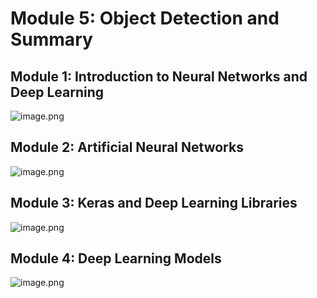 

# Module 5: Object Detection and Summary
## Module 1: Introduction to Neural Networks and Deep Learning
![image.png](https://prod-files-secure.s3.us-west-2.amazonaws.com/03e82b26-cccb-4906-bb56-adabcbdc0655/a8d40bcb-c482-4026-8872-311e16b2dc63/image.png?X-Amz-Algorithm=AWS4-HMAC-SHA256&X-Amz-Content-Sha256=UNSIGNED-PAYLOAD&X-Amz-Credential=ASIAZI2LB4665ATYNDYV%2F20250130%2Fus-west-2%2Fs3%2Faws4_request&X-Amz-Date=20250130T191125Z&X-Amz-Expires=3600&X-Amz-Security-Token=IQoJb3JpZ2luX2VjEKP%2F%2F%2F%2F%2F%2F%2F%2F%2F%2FwEaCXVzLXdlc3QtMiJGMEQCIBmlYY3nN%2FvcGNPvqwF3lW9EhPLkCDBroGO0Te4qN0ZNAiBr7iDJk93kX8%2FmBZNBH%2FidnGvBImpKw%2B8oyTVgcCnvNyqIBAis%2F%2F%2F%2F%2F%2F%2F%2F%2F%2F8BEAAaDDYzNzQyMzE4MzgwNSIMoOEZEWatz0mOyz9%2FKtwDu0%2BcD1LvqLjvjztZGEueFRS96axgcZzKRfp3wzwt%2FsHQq763k2S8Lj8Gzd4k%2FzWycwkQLaNlCEYn9wGzPg25yGipjVa6LaP0vQDlzD%2BVWbvouJ7jX7gTsk68E%2BQNKb%2BK3l1BrILrgBPtDUEw2GJaoSXc4gvjsaj7comnv9LRVtrEb4KJwP7TGjKSFXqXAcSb2apvw8USfqJ3yrrGjqTYk4Wjl7hWQmHwVVc1IW32lNnajG%2FuunWKmsIQXbrWVMCHxQ6ajFND1MX4OfjhNlvMef2qoyeAPgxcQKMNbQfUUykESxVVNX%2BVgAL689jMdzqi3lPoM3NI74z2HdK79dQcz7R1vbIi2A4LBI5pbD2DCTvrFY6eY67a1lWmOBflUWB8mfYrh16TrkdbtrxxihIaWhjKnfUeAtuXgW0nnifHmlmYgP6zL28WaQV551tpx8RVZgaF5RCTRu3Ni9EiAgTPIEOaNTjRtZSb7wbI2vRNFTMjvADlcx%2F1uV6hGZTxLPYihfrDsK0qCBTLaUCSLKUWMlrPX6kQjzZESCF5qcMG1x3%2FW9xykRF5aksdWLvioqZ2HkDRQEgRjundz%2F6S9JicaI8U6dGxufowFokR7CrbreYUX8TSZS1%2FqQiZUjownI7vvAY6pgFUPrMTYn30tvZoM8LUYRsLSASEpBEx7ocDQZRik79GBBYDxifLiG3RUITjfYWCrM%2BcIsvbzixjkdvNISfW5yq7hd%2FgyRsklacHYWs6ZoexYjKz%2FgkGMVuaGfjaZKOuxr18O7d1duCYFo%2BxeTxUz6J%2FTS9FJ1%2FQpHc6eTUeAeT5gG0SLsLoK2697ffF%2FpoHqkqHQMryMLkC50sJG2g%2FCMtNhsKN87Xu&X-Amz-Signature=c3c275d3dcf9b5d32841fa49f8f5d7c2d4c39ee0754daaf92d37c47f4bedbcdd&X-Amz-SignedHeaders=host&x-id=GetObject)
## Module 2: Artificial Neural Networks
![image.png](https://prod-files-secure.s3.us-west-2.amazonaws.com/03e82b26-cccb-4906-bb56-adabcbdc0655/5157ca89-62da-41d9-a98f-6432b71047a9/image.png?X-Amz-Algorithm=AWS4-HMAC-SHA256&X-Amz-Content-Sha256=UNSIGNED-PAYLOAD&X-Amz-Credential=ASIAZI2LB4665ATYNDYV%2F20250130%2Fus-west-2%2Fs3%2Faws4_request&X-Amz-Date=20250130T191125Z&X-Amz-Expires=3600&X-Amz-Security-Token=IQoJb3JpZ2luX2VjEKP%2F%2F%2F%2F%2F%2F%2F%2F%2F%2FwEaCXVzLXdlc3QtMiJGMEQCIBmlYY3nN%2FvcGNPvqwF3lW9EhPLkCDBroGO0Te4qN0ZNAiBr7iDJk93kX8%2FmBZNBH%2FidnGvBImpKw%2B8oyTVgcCnvNyqIBAis%2F%2F%2F%2F%2F%2F%2F%2F%2F%2F8BEAAaDDYzNzQyMzE4MzgwNSIMoOEZEWatz0mOyz9%2FKtwDu0%2BcD1LvqLjvjztZGEueFRS96axgcZzKRfp3wzwt%2FsHQq763k2S8Lj8Gzd4k%2FzWycwkQLaNlCEYn9wGzPg25yGipjVa6LaP0vQDlzD%2BVWbvouJ7jX7gTsk68E%2BQNKb%2BK3l1BrILrgBPtDUEw2GJaoSXc4gvjsaj7comnv9LRVtrEb4KJwP7TGjKSFXqXAcSb2apvw8USfqJ3yrrGjqTYk4Wjl7hWQmHwVVc1IW32lNnajG%2FuunWKmsIQXbrWVMCHxQ6ajFND1MX4OfjhNlvMef2qoyeAPgxcQKMNbQfUUykESxVVNX%2BVgAL689jMdzqi3lPoM3NI74z2HdK79dQcz7R1vbIi2A4LBI5pbD2DCTvrFY6eY67a1lWmOBflUWB8mfYrh16TrkdbtrxxihIaWhjKnfUeAtuXgW0nnifHmlmYgP6zL28WaQV551tpx8RVZgaF5RCTRu3Ni9EiAgTPIEOaNTjRtZSb7wbI2vRNFTMjvADlcx%2F1uV6hGZTxLPYihfrDsK0qCBTLaUCSLKUWMlrPX6kQjzZESCF5qcMG1x3%2FW9xykRF5aksdWLvioqZ2HkDRQEgRjundz%2F6S9JicaI8U6dGxufowFokR7CrbreYUX8TSZS1%2FqQiZUjownI7vvAY6pgFUPrMTYn30tvZoM8LUYRsLSASEpBEx7ocDQZRik79GBBYDxifLiG3RUITjfYWCrM%2BcIsvbzixjkdvNISfW5yq7hd%2FgyRsklacHYWs6ZoexYjKz%2FgkGMVuaGfjaZKOuxr18O7d1duCYFo%2BxeTxUz6J%2FTS9FJ1%2FQpHc6eTUeAeT5gG0SLsLoK2697ffF%2FpoHqkqHQMryMLkC50sJG2g%2FCMtNhsKN87Xu&X-Amz-Signature=db8372def5b443ccac0ab2579848d6a0f094dcd0e42a47c6453c8b9733a221db&X-Amz-SignedHeaders=host&x-id=GetObject)
## Module 3: Keras and Deep Learning Libraries
![image.png](https://prod-files-secure.s3.us-west-2.amazonaws.com/03e82b26-cccb-4906-bb56-adabcbdc0655/5089ce50-05f1-470d-ad42-42503bf1df5f/image.png?X-Amz-Algorithm=AWS4-HMAC-SHA256&X-Amz-Content-Sha256=UNSIGNED-PAYLOAD&X-Amz-Credential=ASIAZI2LB4665ATYNDYV%2F20250130%2Fus-west-2%2Fs3%2Faws4_request&X-Amz-Date=20250130T191125Z&X-Amz-Expires=3600&X-Amz-Security-Token=IQoJb3JpZ2luX2VjEKP%2F%2F%2F%2F%2F%2F%2F%2F%2F%2FwEaCXVzLXdlc3QtMiJGMEQCIBmlYY3nN%2FvcGNPvqwF3lW9EhPLkCDBroGO0Te4qN0ZNAiBr7iDJk93kX8%2FmBZNBH%2FidnGvBImpKw%2B8oyTVgcCnvNyqIBAis%2F%2F%2F%2F%2F%2F%2F%2F%2F%2F8BEAAaDDYzNzQyMzE4MzgwNSIMoOEZEWatz0mOyz9%2FKtwDu0%2BcD1LvqLjvjztZGEueFRS96axgcZzKRfp3wzwt%2FsHQq763k2S8Lj8Gzd4k%2FzWycwkQLaNlCEYn9wGzPg25yGipjVa6LaP0vQDlzD%2BVWbvouJ7jX7gTsk68E%2BQNKb%2BK3l1BrILrgBPtDUEw2GJaoSXc4gvjsaj7comnv9LRVtrEb4KJwP7TGjKSFXqXAcSb2apvw8USfqJ3yrrGjqTYk4Wjl7hWQmHwVVc1IW32lNnajG%2FuunWKmsIQXbrWVMCHxQ6ajFND1MX4OfjhNlvMef2qoyeAPgxcQKMNbQfUUykESxVVNX%2BVgAL689jMdzqi3lPoM3NI74z2HdK79dQcz7R1vbIi2A4LBI5pbD2DCTvrFY6eY67a1lWmOBflUWB8mfYrh16TrkdbtrxxihIaWhjKnfUeAtuXgW0nnifHmlmYgP6zL28WaQV551tpx8RVZgaF5RCTRu3Ni9EiAgTPIEOaNTjRtZSb7wbI2vRNFTMjvADlcx%2F1uV6hGZTxLPYihfrDsK0qCBTLaUCSLKUWMlrPX6kQjzZESCF5qcMG1x3%2FW9xykRF5aksdWLvioqZ2HkDRQEgRjundz%2F6S9JicaI8U6dGxufowFokR7CrbreYUX8TSZS1%2FqQiZUjownI7vvAY6pgFUPrMTYn30tvZoM8LUYRsLSASEpBEx7ocDQZRik79GBBYDxifLiG3RUITjfYWCrM%2BcIsvbzixjkdvNISfW5yq7hd%2FgyRsklacHYWs6ZoexYjKz%2FgkGMVuaGfjaZKOuxr18O7d1duCYFo%2BxeTxUz6J%2FTS9FJ1%2FQpHc6eTUeAeT5gG0SLsLoK2697ffF%2FpoHqkqHQMryMLkC50sJG2g%2FCMtNhsKN87Xu&X-Amz-Signature=5807f98549e3b1bd7ed87b47a0d619d1f9762c23f7a38a2d0889d653d4dbc2cb&X-Amz-SignedHeaders=host&x-id=GetObject)
## Module 4: Deep Learning Models
![image.png](https://prod-files-secure.s3.us-west-2.amazonaws.com/03e82b26-cccb-4906-bb56-adabcbdc0655/4e22fcb0-cfbc-4d28-b961-b9b8fde071f0/image.png?X-Amz-Algorithm=AWS4-HMAC-SHA256&X-Amz-Content-Sha256=UNSIGNED-PAYLOAD&X-Amz-Credential=ASIAZI2LB4665ATYNDYV%2F20250130%2Fus-west-2%2Fs3%2Faws4_request&X-Amz-Date=20250130T191125Z&X-Amz-Expires=3600&X-Amz-Security-Token=IQoJb3JpZ2luX2VjEKP%2F%2F%2F%2F%2F%2F%2F%2F%2F%2FwEaCXVzLXdlc3QtMiJGMEQCIBmlYY3nN%2FvcGNPvqwF3lW9EhPLkCDBroGO0Te4qN0ZNAiBr7iDJk93kX8%2FmBZNBH%2FidnGvBImpKw%2B8oyTVgcCnvNyqIBAis%2F%2F%2F%2F%2F%2F%2F%2F%2F%2F8BEAAaDDYzNzQyMzE4MzgwNSIMoOEZEWatz0mOyz9%2FKtwDu0%2BcD1LvqLjvjztZGEueFRS96axgcZzKRfp3wzwt%2FsHQq763k2S8Lj8Gzd4k%2FzWycwkQLaNlCEYn9wGzPg25yGipjVa6LaP0vQDlzD%2BVWbvouJ7jX7gTsk68E%2BQNKb%2BK3l1BrILrgBPtDUEw2GJaoSXc4gvjsaj7comnv9LRVtrEb4KJwP7TGjKSFXqXAcSb2apvw8USfqJ3yrrGjqTYk4Wjl7hWQmHwVVc1IW32lNnajG%2FuunWKmsIQXbrWVMCHxQ6ajFND1MX4OfjhNlvMef2qoyeAPgxcQKMNbQfUUykESxVVNX%2BVgAL689jMdzqi3lPoM3NI74z2HdK79dQcz7R1vbIi2A4LBI5pbD2DCTvrFY6eY67a1lWmOBflUWB8mfYrh16TrkdbtrxxihIaWhjKnfUeAtuXgW0nnifHmlmYgP6zL28WaQV551tpx8RVZgaF5RCTRu3Ni9EiAgTPIEOaNTjRtZSb7wbI2vRNFTMjvADlcx%2F1uV6hGZTxLPYihfrDsK0qCBTLaUCSLKUWMlrPX6kQjzZESCF5qcMG1x3%2FW9xykRF5aksdWLvioqZ2HkDRQEgRjundz%2F6S9JicaI8U6dGxufowFokR7CrbreYUX8TSZS1%2FqQiZUjownI7vvAY6pgFUPrMTYn30tvZoM8LUYRsLSASEpBEx7ocDQZRik79GBBYDxifLiG3RUITjfYWCrM%2BcIsvbzixjkdvNISfW5yq7hd%2FgyRsklacHYWs6ZoexYjKz%2FgkGMVuaGfjaZKOuxr18O7d1duCYFo%2BxeTxUz6J%2FTS9FJ1%2FQpHc6eTUeAeT5gG0SLsLoK2697ffF%2FpoHqkqHQMryMLkC50sJG2g%2FCMtNhsKN87Xu&X-Amz-Signature=febffa95277e16d807685c33e81a2b752e0a4bc4c40ec80c5708c1158e1bccee&X-Amz-SignedHeaders=host&x-id=GetObject)